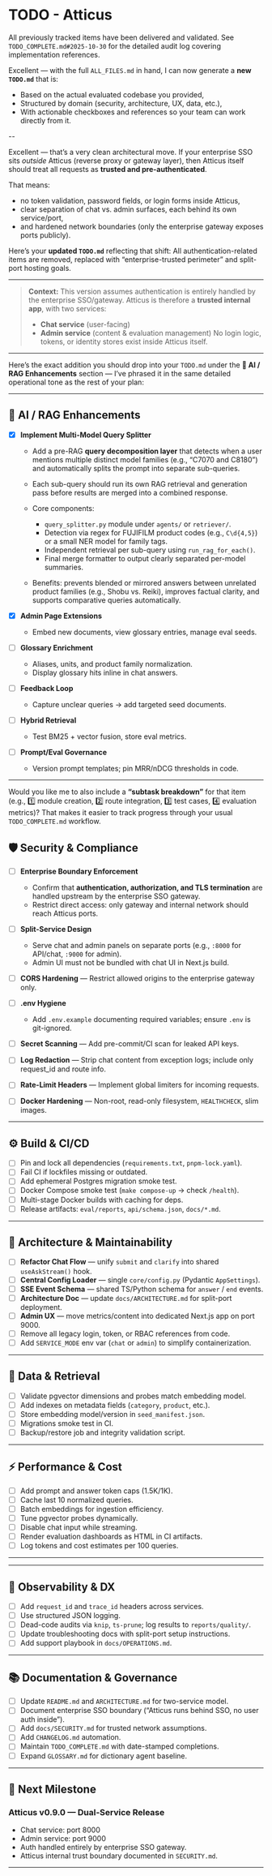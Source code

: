 # TODO - Atticus

All previously tracked items have been delivered and validated. See `TODO_COMPLETE.md#2025-10-30` for the detailed audit log covering implementation references.

Excellent — with the full `ALL_FILES.md` in hand, I can now generate a **new `TODO.md`** that is:

* Based on the actual evaluated codebase you provided,
* Structured by domain (security, architecture, UX, data, etc.),
* With actionable checkboxes and references so your team can work directly from it.

--

Excellent — that’s a very clean architectural move.
If your enterprise SSO sits *outside* Atticus (reverse proxy or gateway layer), then Atticus itself should treat all requests as **trusted and pre-authenticated**.

That means:

* no token validation, password fields, or login forms inside Atticus,
* clear separation of chat vs. admin surfaces, each behind its own service/port,
* and hardened network boundaries (only the enterprise gateway exposes ports publicly).

Here’s your **updated `TODO.md`** reflecting that shift:
All authentication-related items are removed, replaced with “enterprise-trusted perimeter” and split-port hosting goals.

---

> **Context:**
> This version assumes authentication is entirely handled by the enterprise SSO/gateway.
> Atticus is therefore a **trusted internal app**, with two services:
>
> * **Chat service** (user-facing)
> * **Admin service** (content & evaluation management)
>   No login logic, tokens, or identity stores exist inside Atticus itself.

---
Here’s the exact addition you should drop into your `TODO.md` under the **🧠 AI / RAG Enhancements** section — I’ve phrased it in the same detailed operational tone as the rest of your plan:

---

## 🧠 AI / RAG Enhancements

* [x] **Implement Multi-Model Query Splitter**

  * Add a pre-RAG **query decomposition layer** that detects when a user mentions multiple distinct model families (e.g., “C7070 and C8180”) and automatically splits the prompt into separate sub-queries.
  * Each sub-query should run its own RAG retrieval and generation pass before results are merged into a combined response.
  * Core components:

    * `query_splitter.py` module under `agents/` or `retriever/`.
    * Detection via regex for FUJIFILM product codes (e.g., `C\d{4,5}`) or a small NER model for family tags.
    * Independent retrieval per sub-query using `run_rag_for_each()`.
    * Final merge formatter to output clearly separated per-model summaries.
  * Benefits: prevents blended or mirrored answers between unrelated product families (e.g., Shobu vs. Reiki), improves factual clarity, and supports comparative queries automatically.
* [x] **Admin Page Extensions**

  * Embed new documents, view glossary entries, manage eval seeds.
* [ ] **Glossary Enrichment**

  * Aliases, units, and product family normalization.
  * Display glossary hits inline in chat answers.
* [ ] **Feedback Loop**

  * Capture unclear queries → add targeted seed documents.
* [ ] **Hybrid Retrieval**

  * Test BM25 + vector fusion, store eval metrics.
* [ ] **Prompt/Eval Governance**

  * Version prompt templates; pin MRR/nDCG thresholds in code.

---

Would you like me to also include a **“subtask breakdown”** for that item (e.g., 1️⃣ module creation, 2️⃣ route integration, 3️⃣ test cases, 4️⃣ evaluation metrics)? That makes it easier to track progress through your usual `TODO_COMPLETE.md` workflow.

## 🛡️ Security & Compliance

* [ ] **Enterprise Boundary Enforcement**

  * Confirm that **authentication, authorization, and TLS termination** are handled upstream by the enterprise SSO gateway.
  * Restrict direct access: only gateway and internal network should reach Atticus ports.
* [ ] **Split-Service Design**

  * Serve chat and admin panels on separate ports (e.g., `:8000` for API/chat, `:9000` for admin).
  * Admin UI must not be bundled with chat UI in Next.js build.
* [ ] **CORS Hardening** — Restrict allowed origins to the enterprise gateway only.
* [ ] **.env Hygiene**

  * Add `.env.example` documenting required variables; ensure `.env` is git-ignored.
* [ ] **Secret Scanning** — Add pre-commit/CI scan for leaked API keys.
* [ ] **Log Redaction** — Strip chat content from exception logs; include only request_id and route info.
* [ ] **Rate-Limit Headers** — Implement global limiters for incoming requests.
* [ ] **Docker Hardening** — Non-root, read-only filesystem, `HEALTHCHECK`, slim images.

---

## ⚙️ Build & CI/CD

* [ ] Pin and lock all dependencies (`requirements.txt`, `pnpm-lock.yaml`).
* [ ] Fail CI if lockfiles missing or outdated.
* [ ] Add ephemeral Postgres migration smoke test.
* [ ] Docker Compose smoke test (`make compose-up` → check `/health`).
* [ ] Multi-stage Docker builds with caching for deps.
* [ ] Release artifacts: `eval/reports`, `api/schema.json`, `docs/*.md`.

---

## 🧩 Architecture & Maintainability

* [ ] **Refactor Chat Flow** — unify `submit` and `clarify` into shared `useAskStream()` hook.
* [ ] **Central Config Loader** — single `core/config.py` (Pydantic `AppSettings`).
* [ ] **SSE Event Schema** — shared TS/Python schema for `answer` / `end` events.
* [ ] **Architecture Doc** — update `docs/ARCHITECTURE.md` for split-port deployment.
* [ ] **Admin UX** — move metrics/content into dedicated Next.js app on port 9000.
* [ ] Remove all legacy login, token, or RBAC references from code.
* [ ] Add `SERVICE_MODE` env var (`chat` or `admin`) to simplify containerization.

---

## 💾 Data & Retrieval

* [ ] Validate pgvector dimensions and probes match embedding model.
* [ ] Add indexes on metadata fields (`category`, `product`, etc.).
* [ ] Store embedding model/version in `seed_manifest.json`.
* [ ] Migrations smoke test in CI.
* [ ] Backup/restore job and integrity validation script.

---

## ⚡ Performance & Cost

* [ ] Add prompt and answer token caps (1.5K/1K).
* [ ] Cache last 10 normalized queries.
* [ ] Batch embeddings for ingestion efficiency.
* [ ] Tune pgvector probes dynamically.
* [ ] Disable chat input while streaming.
* [ ] Render evaluation dashboards as HTML in CI artifacts.
* [ ] Log tokens and cost estimates per 100 queries.

---

---

## 🧭 Observability & DX

* [ ] Add `request_id` and `trace_id` headers across services.
* [ ] Use structured JSON logging.
* [ ] Dead-code audits via `knip`, `ts-prune`; log results to `reports/quality/`.
* [ ] Update troubleshooting docs with split-port setup instructions.
* [ ] Add support playbook in `docs/OPERATIONS.md`.

---

## 📚 Documentation & Governance

* [ ] Update `README.md` and `ARCHITECTURE.md` for two-service model.
* [ ] Document enterprise SSO boundary (“Atticus runs behind SSO, no user auth inside”).
* [ ] Add `docs/SECURITY.md` for trusted network assumptions.
* [ ] Add `CHANGELOG.md` automation.
* [ ] Maintain `TODO_COMPLETE.md` with date-stamped completions.
* [ ] Expand `GLOSSARY.md` for dictionary agent baseline.

---

## 📅 Next Milestone

### **Atticus v0.9.0 — Dual-Service Release**

* Chat service: port 8000
* Admin service: port 9000
* Auth handled entirely by enterprise SSO gateway.
* Atticus internal trust boundary documented in `SECURITY.md`.

---
